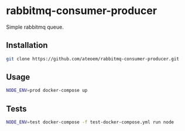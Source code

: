 # rabbitmq-consumer-producer

Simple rabbitmq queue.

## Installation

```bash
git clone https://github.com/ateoem/rabbitmq-consumer-producer.git
```

## Usage

```bash
NODE_ENV=prod docker-compose up
```

## Tests

```bash
NODE_ENV=test docker-compose -f test-docker-compose.yml run node
```
